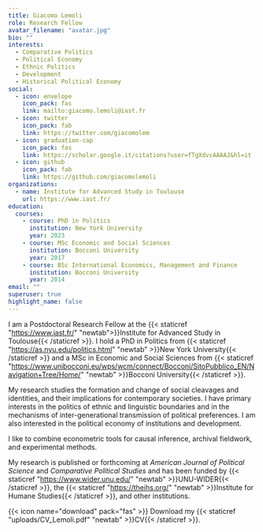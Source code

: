 ```yaml
---
title: Giacomo Lemoli
role: Research Fellow
avatar_filename: "avatar.jpg"
bio: ""
interests:
  - Comparative Politics
  - Political Economy 
  - Ethnic Politics
  - Development
  - Historical Political Economy
social:
  - icon: envelope
    icon_pack: fas
    link: mailto:giacomo.lemoli@iast.fr
  - icon: twitter
    icon_pack: fab
    link: https://twitter.com/giacomolem
  - icon: graduation-cap
    icon_pack: fas
    link: https://scholar.google.it/citations?user=fTgXdvcAAAAJ&hl=it
  - icon: github
    icon_pack: fab
    link: https://github.com/giacomolemoli
organizations:
  - name: Institute for Advanced Study in Toulouse
    url: https://www.iast.fr/
education:
  courses:
    - course: PhD in Politics
      institution: New York University
      year: 2023
    - course: MSc Economic and Social Sciences
      institution: Bocconi University
      year: 2017
    - course: BSc International Economics, Management and Finance
      institution: Bocconi University
      year: 2014
email: ""
superuser: true
highlight_name: false
---
```


I am a Postdoctoral Research Fellow at the {{< staticref "https://www.iast.fr/" "newtab">}}Institute for Advanced Study in Toulouse{{< /staticref >}}. I hold a PhD in Politics from {{< staticref "https://as.nyu.edu/politics.html" "newtab" >}}New York University{{< /staticref >}} and a MSc in Economic and Social Sciences from {{< staticref "https://www.unibocconi.eu/wps/wcm/connect/Bocconi/SitoPubblico_EN/Navigation+Tree/Home/" "newtab" >}}Bocconi University{{< /staticref >}}. 

My research studies the formation and change of social cleavages and identities, and their implications for contemporary societies. I have primary interests in the politics of ethnic and linguistic boundaries and in the mechanisms of inter-generational transmission of political preferences. I am also interested in the political economy of institutions and development.

I like to combine econometric tools for causal inference, archival fieldwork, and experimental methods. 

My research is published or forthcoming at *American Journal of Political Science* and *Comparative Political Studies* and has been funded by {{< staticref "https://www.wider.unu.edu/" "newtab" >}}UNU-WIDER{{< /staticref >}}, the {{< staticref "https://theihs.org/" "newtab" >}}Institute for Humane Studies{{< /staticref >}}, and other institutions.

{{< icon name="download" pack="fas" >}} Download my {{< staticref "uploads/CV_Lemoli.pdf" "newtab" >}}CV{{< /staticref >}}.
                                                                                                                  
